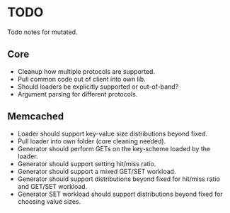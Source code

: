 # TODO

Todo notes for mutated.

## Core

* Cleanup how multiple protocols are supported.
* Pull common code out of client into own lib.
* Should loaders be explicitly supported or out-of-band?
* Argument parsing for different protocols.

## Memcached

* Loader should support key-value size distributions beyond fixed.
* Pull loader into own folder (core cleaning needed).
* Generator should perform GETs on the key-scheme loaded by the loader.
* Generator should support setting hit/miss ratio.
* Generator should support a mixed GET/SET workload.
* Generator should support distributions beyond fixed for hit/miss ratio and
  GET/SET workload.
* Generator SET workload should support distributions beyond fixed for choosing
  value sizes.

